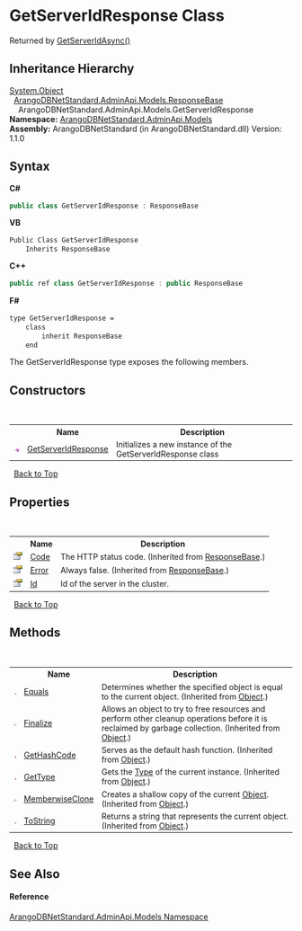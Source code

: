 # GetServerIdResponse Class
 

Returned by <a href="f017103a-a523-5c44-54e8-34f474c3ee31">GetServerIdAsync()</a>


## Inheritance Hierarchy
<a href="https://docs.microsoft.com/dotnet/api/system.object" target="_blank" rel="noopener noreferrer">System.Object</a><br />&nbsp;&nbsp;<a href="d0a32b48-5551-e400-93b6-2d57de30cb0b">ArangoDBNetStandard.AdminApi.Models.ResponseBase</a><br />&nbsp;&nbsp;&nbsp;&nbsp;ArangoDBNetStandard.AdminApi.Models.GetServerIdResponse<br />
**Namespace:**&nbsp;<a href="09a5369e-c1cb-35e0-2a36-7817d39ab37d">ArangoDBNetStandard.AdminApi.Models</a><br />**Assembly:**&nbsp;ArangoDBNetStandard (in ArangoDBNetStandard.dll) Version: 1.1.0

## Syntax

**C#**<br />
``` C#
public class GetServerIdResponse : ResponseBase
```

**VB**<br />
``` VB
Public Class GetServerIdResponse
	Inherits ResponseBase
```

**C++**<br />
``` C++
public ref class GetServerIdResponse : public ResponseBase
```

**F#**<br />
``` F#
type GetServerIdResponse =  
    class
        inherit ResponseBase
    end
```

The GetServerIdResponse type exposes the following members.


## Constructors
&nbsp;<table><tr><th></th><th>Name</th><th>Description</th></tr><tr><td>![Public method](media/pubmethod.gif "Public method")</td><td><a href="8e044196-385b-3ad0-0572-ef61f3831544">GetServerIdResponse</a></td><td>
Initializes a new instance of the GetServerIdResponse class</td></tr></table>&nbsp;
<a href="#getserveridresponse-class">Back to Top</a>

## Properties
&nbsp;<table><tr><th></th><th>Name</th><th>Description</th></tr><tr><td>![Public property](media/pubproperty.gif "Public property")</td><td><a href="c50a0f7d-a137-4ba4-e1be-e8e71c0de5bf">Code</a></td><td>
The HTTP status code.
 (Inherited from <a href="d0a32b48-5551-e400-93b6-2d57de30cb0b">ResponseBase</a>.)</td></tr><tr><td>![Public property](media/pubproperty.gif "Public property")</td><td><a href="38bc581b-0db1-5971-625e-716fa0ce6689">Error</a></td><td>
Always false.
 (Inherited from <a href="d0a32b48-5551-e400-93b6-2d57de30cb0b">ResponseBase</a>.)</td></tr><tr><td>![Public property](media/pubproperty.gif "Public property")</td><td><a href="0c172f82-d293-33e9-fc68-0543597bf25e">Id</a></td><td>
Id of the server in the cluster.</td></tr></table>&nbsp;
<a href="#getserveridresponse-class">Back to Top</a>

## Methods
&nbsp;<table><tr><th></th><th>Name</th><th>Description</th></tr><tr><td>![Public method](media/pubmethod.gif "Public method")</td><td><a href="https://docs.microsoft.com/dotnet/api/system.object.equals#system-object-equals(system-object)" target="_blank" rel="noopener noreferrer">Equals</a></td><td>
Determines whether the specified object is equal to the current object.
 (Inherited from <a href="https://docs.microsoft.com/dotnet/api/system.object" target="_blank" rel="noopener noreferrer">Object</a>.)</td></tr><tr><td>![Protected method](media/protmethod.gif "Protected method")</td><td><a href="https://docs.microsoft.com/dotnet/api/system.object.finalize#system-object-finalize" target="_blank" rel="noopener noreferrer">Finalize</a></td><td>
Allows an object to try to free resources and perform other cleanup operations before it is reclaimed by garbage collection.
 (Inherited from <a href="https://docs.microsoft.com/dotnet/api/system.object" target="_blank" rel="noopener noreferrer">Object</a>.)</td></tr><tr><td>![Public method](media/pubmethod.gif "Public method")</td><td><a href="https://docs.microsoft.com/dotnet/api/system.object.gethashcode#system-object-gethashcode" target="_blank" rel="noopener noreferrer">GetHashCode</a></td><td>
Serves as the default hash function.
 (Inherited from <a href="https://docs.microsoft.com/dotnet/api/system.object" target="_blank" rel="noopener noreferrer">Object</a>.)</td></tr><tr><td>![Public method](media/pubmethod.gif "Public method")</td><td><a href="https://docs.microsoft.com/dotnet/api/system.object.gettype#system-object-gettype" target="_blank" rel="noopener noreferrer">GetType</a></td><td>
Gets the <a href="https://docs.microsoft.com/dotnet/api/system.type" target="_blank" rel="noopener noreferrer">Type</a> of the current instance.
 (Inherited from <a href="https://docs.microsoft.com/dotnet/api/system.object" target="_blank" rel="noopener noreferrer">Object</a>.)</td></tr><tr><td>![Protected method](media/protmethod.gif "Protected method")</td><td><a href="https://docs.microsoft.com/dotnet/api/system.object.memberwiseclone#system-object-memberwiseclone" target="_blank" rel="noopener noreferrer">MemberwiseClone</a></td><td>
Creates a shallow copy of the current <a href="https://docs.microsoft.com/dotnet/api/system.object" target="_blank" rel="noopener noreferrer">Object</a>.
 (Inherited from <a href="https://docs.microsoft.com/dotnet/api/system.object" target="_blank" rel="noopener noreferrer">Object</a>.)</td></tr><tr><td>![Public method](media/pubmethod.gif "Public method")</td><td><a href="https://docs.microsoft.com/dotnet/api/system.object.tostring#system-object-tostring" target="_blank" rel="noopener noreferrer">ToString</a></td><td>
Returns a string that represents the current object.
 (Inherited from <a href="https://docs.microsoft.com/dotnet/api/system.object" target="_blank" rel="noopener noreferrer">Object</a>.)</td></tr></table>&nbsp;
<a href="#getserveridresponse-class">Back to Top</a>

## See Also


#### Reference
<a href="09a5369e-c1cb-35e0-2a36-7817d39ab37d">ArangoDBNetStandard.AdminApi.Models Namespace</a><br />